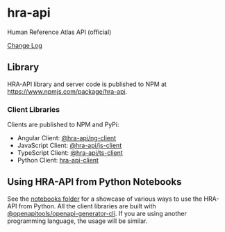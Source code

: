 # hra-api

Human Reference Atlas API (official)

[Change Log](./CHANGELOG.md)

## Library

HRA-API library and server code is published to NPM at <https://www.npmjs.com/package/hra-api>.

### Client Libraries

Clients are published to NPM and PyPi:

- Angular Client: [@hra-api/ng-client](https://www.npmjs.com/package/@hra-api/ng-client)
- JavaScript Client: [@hra-api/js-client](https://www.npmjs.com/package/@hra-api/js-client)
- TypeScript Client: [@hra-api/ts-client](https://www.npmjs.com/package/@hra-api/ts-client)
- Python Client: [hra-api-client](https://pypi.org/project/hra-api-client/)

## Using HRA-API from Python Notebooks

See the [notebooks folder](https://github.com/x-atlas-consortia/hra-api/tree/main/notebooks) for a showcase of various ways to use the HRA-API from Python. All the client libraries are built with [@openapitools/openapi-generator-cli](https://www.npmjs.com/package/@openapitools/openapi-generator-cli). If you are using another programming language, the usage will be similar.
